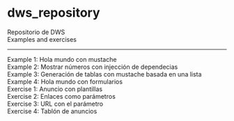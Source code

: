 # dws_repository
Repositorio de DWS<br>
Examples and exercises<hr>
Example 1: Hola mundo con mustache<br>
Example 2: Mostrar números con injección de dependecias<br>
Example 3: Generación de tablas con mustache basada en una lista<br>
Example 4: Hola mundo con formularios<br>
Exercise 1: Anuncio con plantillas<br>
Exercise 2: Enlaces como parámetros<br>
Exercise 3: URL con el parámetro<br>
Exercise 4: Tablón de anuncios<br>
